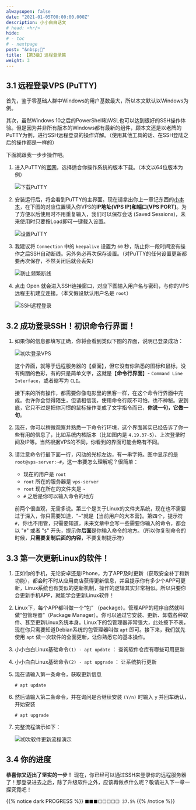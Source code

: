 ```yaml
---
alwaysopen: false
date: "2021-01-05T00:00:00.000Z"
description: 小小白白话文
# head: <hr/>
hide:
# - toc
# - nextpage
post: "&nbsp;📙"
title: 【第3章】远程登录篇
weight: 3
---
```


## 3.1 远程登录VPS (PuTTY)

首先，鉴于零基础人群中Windows的用户基数最大，所以本文默认以Windows为例。

其次，虽然Windows 10之后的PowerShell和WSL也可以达到很好的SSH操作体验。但是因为并非所有版本的Windows都有最新的组件，顾本文还是以老牌的PuTTY为例，进行SSH远程登录的操作详解。（使用其他工具的话、在SSH登陆之后的操作都是一样的）

下面就跟我一步步操作吧。

1. 进入PuTTY的[官网](https://www.chiark.greenend.org.uk/~sgtatham/putty/latest.html)，选择适合你操作系统的版本下载。（本文以64位版本为例）

    <img src="../ch03-img01-putty-download.png"  alt="下载PuTTY"/>

2. 安装运行后，将会看到PuTTY的主界面。现在请拿出你上一章记东西的[小本本](https://xtls.github.io/documents/level-0/ch02-preparation/#21-%E8%8E%B7%E5%8F%96%E4%B8%80%E5%8F%B0vps)，在下图的对应位置填入你VPS的**IP地址(VPS IP)**和**端口(VPS PORT)**。为了方便以后使用时不用重复输入，我们可以保存会话 (Saved Sessions)，未来使用时只要按Load即可一键载入设置。

    <img src="../ch03-img02-putty-settings.png"  alt="设置PuTTY"/>

3. 我建议将 `Connection` 中的 `keepalive` 设置为 `60` 秒，防止你一段时间没有操作之后SSH自动断线。另外务必再次保存设置。（对PuTTY的任何设置更新都要再次保存，不然关闭后就会丢失）

    <img src="../ch03-img03-putty-keepalive.png"  alt="防止频繁断线"/>

4. 点击 Open 就会进入SSH连接窗口，对应下图输入用户名与密码，与你的VPS远程主机建立连接。（本文假设默认用户名是 `root`）

    <img src="../ch03-img04-ssh-login.png"  alt="SSH远程登录"/>


## 3.2 成功登录SSH！初识命令行界面！
1. 如果你的信息都填写正确，你将会看到类似下图的界面，说明已登录成功：

    <img src="../ch03-img05-ssh-login-success.png"  alt="初次登录VPS"/>

    这个界面，就等于远程服务器的【桌面】，但它没有你熟悉的图标和鼠标，没有绚丽的色彩，有的只是简单文字，这就是【**命令行界面**】- `Command Line Interface`，或者缩写为 `CLI`。
    
    接下来的所有操作，都需要你像电影里的黑客一样，在这个命令行界面中完成。也许你会觉得陌生，但请相信我，使用命令行既不可怕，也不神秘。说到底，它只不过是把你习惯的鼠标操作变成了文字指令而已，**你说一句，它做一句**。

2. 现在，你可以稍微观察并熟悉一下命令行环境，这个界面其实已经告诉了你一些有用的信息了，比如系统内核版本（比如图内是 `4.19.37-5`）、上次登录时间及IP等。当然根据VPS的不同，你看到的界面可能会略有不同。

3. 请注意命令行最下面一行，闪动的光标左边，有一串字符。图中显示的是`root@vps-server:~#`，这一串要怎么理解呢？很简单：

    - 现在的用户是 `root`
    - `root` 所在的服务器是 `vps-server`
    - `root` 现在所在的文件夹是 `~` 
    - `#` 之后是你可以输入命令的地方

    前两个很直观，无需多说。第三个是关于Linux的文件夹系统，现在也不需要过于深入，你只需要知道，"`~`"就是【当前用户的大本营】。第四个，提示符`#`，你也不用管，只需要知道，未来文章中会写一些需要你输入的命令，都会以 "`#`" 或者 "`$`" 开头，提示你**后面**是你输入命令的地方。（所以你复制命令的时候，**只需要复制后面的内容**，不要复制提示符）

## 3.3 第一次更新Linux的软件！
1. 正如你的手机，无论安卓还是iPhone，为了APP及时更新（获取安全补丁和新功能），都会时不时从应用商店获得更新信息，并且提示你有多少个APP可更新，Linux系统也有类似的更新机制，操作的逻辑其实非常相似。所以只要你会更新手机APP，就能学会更新Linux软件！

2. Linux下，每个APP都叫做一个“包” （package）。管理APP的程序自然就叫做“包管理器”（Package Manager）。你可以通过它安装、更新、卸载各种软件、甚至更新Linux系统本身。Linux下的包管理器非常强大，此处按下不表，现在你只需要知道Debian系统的包管理器叫做 `apt` 即可。接下来，我们就先使用 `apt` 做一次软件的全面更新，让你熟悉它的基本操作。

3. 小小白白Linux基础命令`(1) - apt update` ： 查询软件仓库有哪些可用更新
4. 小小白白Linux基础命令`(2) - apt upgrade` ： 让系统执行更新

5. 现在请输入第一条命令，获取更新信息
    ```
    # apt update
    ```

6. 然后请输入第二条命令，并在询问是否继续安装 `(Y/n)` 时输入 `y` 并回车确认，开始安装
    ```
    # apt upgrade
    ```

7. 完整流程演示如下：

    <img src="../ch03-img06-apt-upgrade-full.gif"  alt="初次软件更新流程演示"/>


## 3.4 你的进度
**恭喜你又迈出了坚实的一步！** 现在，你已经可以通过SSH来登录你的远程服务器了！那登录进去之后，除了升级软件之外，应该再做点什么呢？敬请进入下一章一探究竟吧！


{{% notice dark PROGRESS  %}} `⬛⬛⬛⬜⬜⬜⬜⬜ 37.5%` {{% /notice %}}
